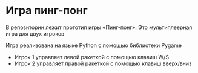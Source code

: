 # Игра пинг-понг

В репозитории лежит прототип игры «Пинг-понг». Это мультиплеерная игра для двух игроков

Игра реализована на языке Python с помощью библиотеки Pygame

* Игрок 1 управляет левой ракеткой с помощью клавиш W/S 
* Игрок 2 управляет правой ракеткой с помощью клавиш вверх/вниз
